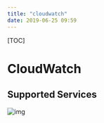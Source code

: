```yaml
---
title: "cloudwatch"
date: 2019-06-25 09:59
---
```

[TOC]



# CloudWatch



## Supported Services

![img](https://snag.gy/uM1kfZ.jpg)



